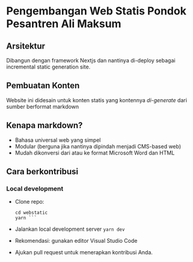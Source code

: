 # Pengembangan Web Statis Pondok Pesantren Ali Maksum

## Arsitektur

Dibangun dengan framework Nextjs dan nantinya di-deploy sebagai incremental static generation site.

## Pembuatan Konten

Website ini didesain untuk konten statis yang kontennya _di-generate_ dari sumber berformat markdown

## Kenapa markdown?

- Bahasa universal web yang simpel
- Modular (berguna jika nantinya dipindah menjadi CMS-based web)
- Mudah dikonversi dari atau ke format Microsoft Word dan HTML

## Cara berkontribusi

### Local development

- Clone repo: 
  ```git clone https://github.com/alimaksumdev/webstatic.git
  cd webstatic
  yarn ```
  
- Jalankan local development server
  ```yarn dev```
  
- Rekomendasi: gunakan editor Visual Studio Code
- Ajukan pull request untuk menerapkan kontribusi Anda.
